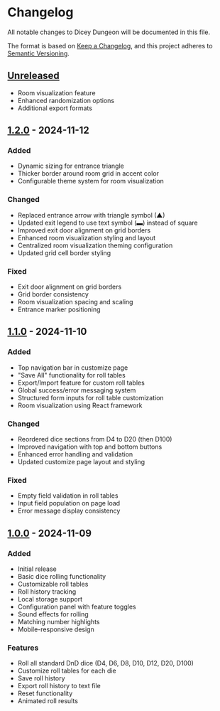 # Changelog

All notable changes to Dicey Dungeon will be documented in this file.

The format is based on [Keep a Changelog](https://keepachangelog.com/en/1.0.0/),
and this project adheres to [Semantic Versioning](https://semver.org/spec/v2.0.0.html).

## [Unreleased]
- Room visualization feature
- Enhanced randomization options
- Additional export formats

## [1.2.0] - 2024-11-12

### Added
- Dynamic sizing for entrance triangle
- Thicker border around room grid in accent color
- Configurable theme system for room visualization

### Changed
- Replaced entrance arrow with triangle symbol (▲)
- Updated exit legend to use text symbol (▬) instead of square
- Improved exit door alignment on grid borders
- Enhanced room visualization styling and layout
- Centralized room visualization theming configuration
- Updated grid cell border styling

### Fixed
- Exit door alignment on grid borders
- Grid border consistency
- Room visualization spacing and scaling
- Entrance marker positioning

## [1.1.0] - 2024-11-10

### Added
- Top navigation bar in customize page
- "Save All" functionality for roll tables
- Export/Import feature for custom roll tables
- Global success/error messaging system
- Structured form inputs for roll table customization
- Room visualization using React framework

### Changed
- Reordered dice sections from D4 to D20 (then D100)
- Improved navigation with top and bottom buttons
- Enhanced error handling and validation
- Updated customize page layout and styling

### Fixed
- Empty field validation in roll tables
- Input field population on page load
- Error message display consistency

## [1.0.0] - 2024-11-09
### Added
- Initial release
- Basic dice rolling functionality
- Customizable roll tables
- Roll history tracking
- Local storage support
- Configuration panel with feature toggles
- Sound effects for rolling
- Matching number highlights
- Mobile-responsive design

### Features
- Roll all standard DnD dice (D4, D6, D8, D10, D12, D20, D100)
- Customize roll tables for each die
- Save roll history
- Export roll history to text file
- Reset functionality
- Animated roll results

[Unreleased]: https://github.com/yourusername/DiceyDungeon/compare/v1.2.0...HEAD
[1.2.0]: https://github.com/yourusername/DiceyDungeon/compare/v1.1.0...v1.2.0
[1.1.0]: https://github.com/yourusername/DiceyDungeon/compare/v1.0.0...v1.1.0
[1.0.0]: https://github.com/yourusername/DiceyDungeon/releases/tag/v1.0.0